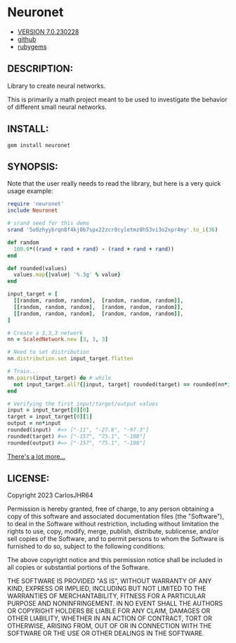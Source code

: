 # Neuronet

* [VERSION 7.0.230228](https://github.com/carlosjhr64/neuronet/releases)
* [github](https://github.com/carlosjhr64/neuronet)
* [rubygems](https://rubygems.org/gems/neuronet)

## DESCRIPTION:

Library to create neural networks.

This is primarily a math project
meant to be used to investigate the behavior
of different small neural networks.

## INSTALL:
```console
gem install neuronet
```
## SYNOPSIS:

Note that the user really needs to read the library,
but here is a very quick usage example:
```ruby
require 'neuronet'
include Neuronet

# srand seed for this demo
srand '5o0zhyybrqn8f4kj0b7spx22zcr0cyletmz8h53vi3o2xpr4my'.to_i(36)

def random
  100.0*((rand + rand + rand) - (rand + rand + rand))
end

def rounded(values)
  values.map{|value| '%.3g' % value}
end

input_target = [
  [[random, random, random],  [random, random, random]],
  [[random, random, random],  [random, random, random]],
  [[random, random, random],  [random, random, random]],
]

# Create a 3,3,3 network
nn = ScaledNetwork.new [3, 3, 3]

# Need to set distribution
nn.distribution.set input_target.flatten

# Train...
nn.pairs(input_target) do # while
  not input_target.all?{|input, target| rounded(target) == rounded(nn*input)}
end

# Verifying the first input/target/output values
input = input_target[0][0]
target = input_target[0][1]
output = nn*input
rounded(input)  #=> ["-11", "-27.8", "-97.3"]
rounded(target) #=> ["-157", "75.1", "-108"]
rounded(output) #=> ["-157", "75.1", "-108"]
```
[There's a lot more...](doc/MORE.md)

## LICENSE:

Copyright 2023 CarlosJHR64

Permission is hereby granted, free of charge,
to any person obtaining a copy of this software and
associated documentation files (the "Software"),
to deal in the Software without restriction,
including without limitation the rights
to use, copy, modify, merge, publish, distribute, sublicense, and/or sell
copies of the Software, and
to permit persons to whom the Software is furnished to do so,
subject to the following conditions:

The above copyright notice and this permission notice
shall be included in all copies or substantial portions of the Software.

THE SOFTWARE IS PROVIDED "AS IS",
WITHOUT WARRANTY OF ANY KIND, EXPRESS OR IMPLIED,
INCLUDING BUT NOT LIMITED TO THE WARRANTIES OF MERCHANTABILITY,
FITNESS FOR A PARTICULAR PURPOSE AND NONINFRINGEMENT.
IN NO EVENT SHALL THE AUTHORS OR COPYRIGHT HOLDERS BE LIABLE FOR ANY CLAIM,
DAMAGES OR OTHER LIABILITY, WHETHER IN AN ACTION OF CONTRACT,
TORT OR OTHERWISE, ARISING FROM, OUT OF OR IN CONNECTION WITH
THE SOFTWARE OR THE USE OR OTHER DEALINGS IN THE SOFTWARE.
